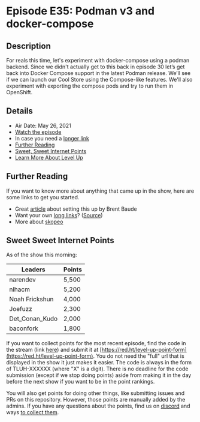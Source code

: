 # Episode E35: Podman v3 and docker-compose

## Description

For reals this time, let's experiment with docker-compose using a podman backend. Since we didn't actually get to this back in episode 30 let’s get back into Docker Compose support in the latest Podman release. We’ll see if we can launch our Cool Store using the Compose-like features. We'll also experiment with exporting the compose pods and try to run them in OpenShift.

## Details

* Air Date: May 26, 2021
* [Watch the episode](https://youtu.be/Eahh-ZxiU4U)
* In case you need a [longer link](https://aaa.aaaaaaaaaaaaaaaaaaaaaaaaaaaaaaaaaaaaaaaaaaaaaaaaaaaaaaaa.com/a?áaaÂáaaÂáaaÂáaaÂáaaÂáaaÂáaaÂáaaÂáaaÂáaaÂáaaÂáaaÂáaaÂáaaÂáaaÂáaaÂáaaÂáaaÂáaaÂáaaÂáaaÂáaaÂáaaÂáaaÂáaaÂáaaÂáaaÂáaaÂáaaÂáaaÂáaaÂáaaÂáaaÂáaaÂáaaÂáaaÂåAæãæãæaæââÁáÆáÆæÀåÆæäæãæäáÅåáåäáÆãäåàåAåAáÄäÁæAåÀääâãää)
* [Further Reading](#further-reading)
* [Sweet, Sweet Internet Points](#sweet-sweet-internet-points)
* [Learn More About Level Up](https://red.ht/leveluphour)

## Further Reading

If you want to know more about anything that came up in the show, here are some links to get you started.

* Great [article](https://www.redhat.com/sysadmin/podman-docker-compose) about setting this up by Brent Baude
* Want your own [long links](https://aaa.aaaaaaaaaaaaaaaaaaaaaaaaaaaaaaaaaaaaaaaaaaaaaaaaaaaaaaaa.com/)? ([Source](https://github.com/pieromqwerty/url-lengthener))
* More about [skopeo](https://github.com/containers/skopeo)

## Sweet Sweet Internet Points

As of the show this morning:

| Leaders | Points |
| ------- | ------ |
| narendev | 5,500 |
| nlhacm | 5,200 |
| Noah Frickshun | 4,000 |
| Joefuzz | 2,300 |
| Det_Conan_Kudo | 2,000 |
| baconfork | 1,800 |

If you want to collect points for the most recent episode, find the code in the stream (link [here](#details)) and submit it at [https://red.ht/level-up-point-form](https://red.ht/level-up-point-form).
You do not need the "full" url that is displayed in the show it just makes it easier.
The code is always in the form of TLUH-XXXXXX (where "X" is a digit).
There is no deadline for the code submission (except if we stop doing points) aside from making it in the day before the next show if you want to be in the point rankings.

You will also get points for doing other things, like submitting issues and PRs on this repository.
However, those points are manually added by the admins.
If you have any questions about the points, find us on [discord](https://discord.gg/5VMVGJt) and ways [to collect them](../activities.md).
